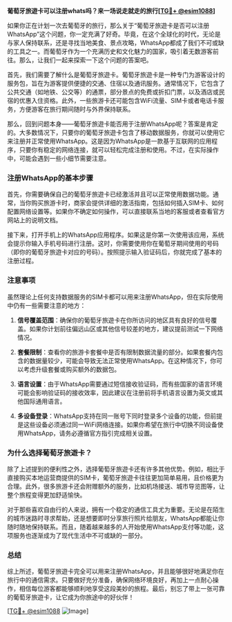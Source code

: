 **葡萄牙旅遊卡可以注册whats吗？来一场说走就走的旅行[[TG💪+ @esim1088](https://t.me/s/esim1088)]**

如果你正在计划一次去葡萄牙的旅行，那么关于“葡萄牙旅遊卡是否可以注册WhatsApp”这个问题，你一定充满了好奇。毕竟，在这个全球化的时代，无论是与家人保持联系，还是寻找当地美食、景点攻略，WhatsApp都成了我们不可或缺的工具之一。而葡萄牙作为一个充满历史和文化魅力的国家，吸引着无数游客前往。那么，让我们一起来探索一下这个问题的答案吧。

首先，我们需要了解什么是葡萄牙旅遊卡。葡萄牙旅遊卡是一种专门为游客设计的服务包，旨在为游客提供便捷的交通、住宿以及通讯服务。通常情况下，它包含了公共交通（如地铁、公交等）的通票，部分景点的免费或折扣门票，以及酒店或民宿的优惠入住资格。此外，一些旅游卡还可能包含WiFi流量、SIM卡或者电话卡服务，方便游客在旅行期间随时与外界保持联系。

那么，回到问题本身——葡萄牙旅遊卡能否用于注册WhatsApp呢？答案是肯定的。大多数情况下，只要你的葡萄牙旅遊卡包含了移动数据服务，你就可以使用它来注册并正常使用WhatsApp。这是因为WhatsApp是一款基于互联网的应用程序，只要你有稳定的网络连接，就可以轻松完成注册和使用。不过，在实际操作中，可能会遇到一些小细节需要注意。

### **注册WhatsApp的基本步骤**

首先，你需要确保自己的葡萄牙旅遊卡已经激活并且可以正常使用数据功能。通常，当你购买旅游卡时，商家会提供详细的激活指南，包括如何插入SIM卡、如何配置网络设置等。如果你不确定如何操作，可以直接联系当地的客服或者查看官方网站上的说明文档。

接下来，打开手机上的WhatsApp应用程序。如果这是你第一次使用该应用，系统会提示你输入手机号码进行注册。这时，你需要使用你在葡萄牙期间使用的号码（即你的葡萄牙旅遊卡对应的号码）。按照提示输入验证码后，你就完成了基本的注册过程。

### **注意事项**

虽然理论上任何支持数据服务的SIM卡都可以用来注册WhatsApp，但在实际使用中仍有一些需要注意的地方：

1. **信号覆盖范围**：确保你的葡萄牙旅遊卡在你所访问的地区具有良好的信号覆盖。如果你计划前往偏远山区或其他信号较差的地方，建议提前测试一下网络情况。
   
2. **套餐限制**：查看你的旅游卡套餐中是否有限制数据流量的部分。如果套餐内包含的数据量较少，可能会导致无法正常使用WhatsApp。在这种情况下，你可以考虑升级套餐或购买额外的数据包。

3. **语言设置**：由于WhatsApp需要通过短信接收验证码，而有些国家的语言环境可能会影响验证码的接收效率，因此建议在注册前将手机语言设置为英文或其他国际通用语言。

4. **多设备登录**：WhatsApp支持在同一账号下同时登录多个设备的功能，但前提是这些设备必须通过同一WiFi网络连接。如果你希望在旅行中切换不同设备使用WhatsApp，请务必遵循官方指引完成相关设置。

### **为什么选择葡萄牙旅遊卡？**

除了上述提到的便利性之外，选择葡萄牙旅遊卡还有许多其他优势。例如，相比于直接购买本地运营商提供的SIM卡，葡萄牙旅遊卡往往更加简单易用，且价格更为合理。此外，很多旅游卡还会附赠额外的服务，比如机场接送、城市导览图等，让整个旅程变得更加舒适愉快。

对于那些喜欢自由行的人来说，拥有一个稳定的通信工具尤为重要。无论是在陌生的城市迷路时寻求帮助，还是想要即时分享旅行照片给朋友，WhatsApp都能让你随时随地保持联系。而且，随着越来越多的人开始使用WhatsApp支付等功能，这项服务也逐渐成为了现代生活中不可或缺的一部分。

### **总结**

综上所述，葡萄牙旅遊卡完全可以用来注册WhatsApp，并且能够很好地满足你在旅行中的通信需求。只要做好充分准备，确保网络环境良好，再加上一点耐心操作，相信每位游客都能够顺利地享受这段美妙的旅程。最后，别忘了带上一张可靠的葡萄牙旅遊卡，让它成为你旅途中的好伙伴！

[[TG💪+ @esim1088](https://t.me/s/esim1088) ![Image](https://i.postimg.cc/4NQfJmqS/Snipaste-2025-05-13-00-14-12.png)]